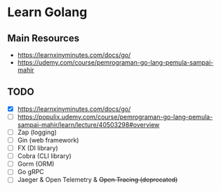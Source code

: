 # Learn Golang

## Main Resources

- <https://learnxinyminutes.com/docs/go/>
- <https://udemy.com/course/pemrograman-go-lang-pemula-sampai-mahir>

## TODO

- [x] <https://learnxinyminutes.com/docs/go/>
- [ ] <https://populix.udemy.com/course/pemrograman-go-lang-pemula-sampai-mahir/learn/lecture/40503298#overview>
- [ ] Zap (logging)
- [ ] Gin (web framework)
- [ ] FX (DI library)
- [ ] Cobra (CLI library)
- [ ] Gorm (ORM)
- [ ] Go gRPC
- [ ] Jaeger & Open Telemetry & ~~Open Tracing (deprecated)~~
